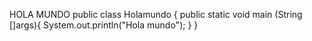 HOLA MUNDO
public class Holamundo {
public static void main (String []args){ 
System.out.println("Hola mundo"); }  }
